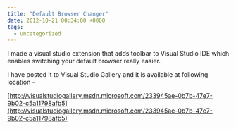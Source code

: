 ```yaml
---
title: "Default Browser Changer"
date: 2012-10-21 00:34:00 +0000
tags:
  - uncategorized
---
```


I made a visual studio extension that adds toolbar to Visual Studio IDE which enables switching your default browser really easier.

 

I have posted it to Visual Studio Gallery and it is available at following location - 

 

[http://visualstudiogallery.msdn.microsoft.com/233945ae-0b7b-47e7-9b02-c5a11798afb5](http://visualstudiogallery.msdn.microsoft.com/233945ae-0b7b-47e7-9b02-c5a11798afb5)